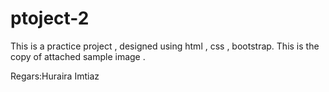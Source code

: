 # ptoject-2
This is a practice project , designed using html , css , bootstrap.
This is the copy of attached sample image .


Regars:Huraira Imtiaz
